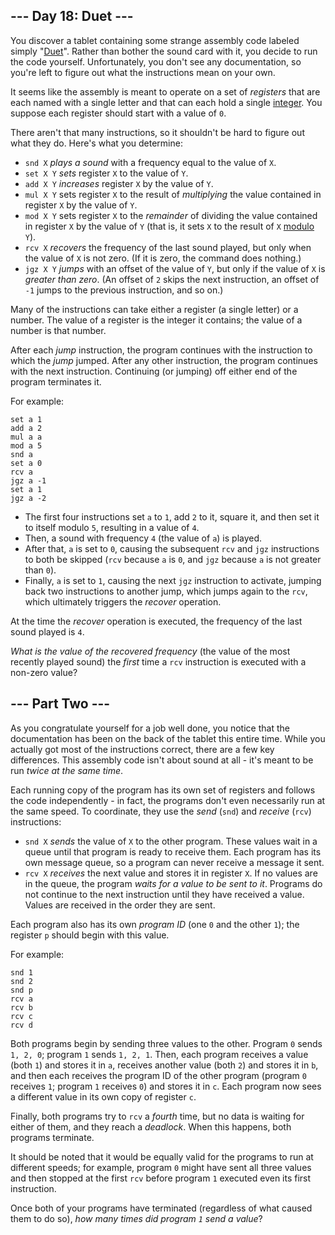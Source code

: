 ﻿
## --- Day 18: Duet ---

You discover a tablet containing some strange assembly code labeled simply "[Duet](https://en.wikipedia.org/wiki/Duet)". Rather than bother the sound card with it, you decide to run the code yourself. Unfortunately, you don't see any documentation, so you're left to figure out what the instructions mean on your own.

It seems like the assembly is meant to operate on a set of  _registers_  that are each named with a single letter and that can each hold a single  [integer](https://en.wikipedia.org/wiki/Integer). You suppose each register should start with a value of  `0`.

There aren't that many instructions, so it shouldn't be hard to figure out what they do. Here's what you determine:

-   `snd X`  _plays a sound_  with a frequency equal to the value of  `X`.
-   `set X Y`  _sets_  register  `X`  to the value of  `Y`.
-   `add X Y`  _increases_  register  `X`  by the value of  `Y`.
-   `mul X Y`  sets register  `X`  to the result of  _multiplying_  the value contained in register  `X`  by the value of  `Y`.
-   `mod X Y`  sets register  `X`  to the  _remainder_  of dividing the value contained in register  `X`  by the value of  `Y`  (that is, it sets  `X`  to the result of  `X`  [modulo](https://en.wikipedia.org/wiki/Modulo_operation)  `Y`).
-   `rcv X`  _recovers_  the frequency of the last sound played, but only when the value of  `X`  is not zero. (If it is zero, the command does nothing.)
-   `jgz X Y`  _jumps_  with an offset of the value of  `Y`, but only if the value of  `X`  is  _greater than zero_. (An offset of  `2`  skips the next instruction, an offset of  `-1`  jumps to the previous instruction, and so on.)

Many of the instructions can take either a register (a single letter) or a number. The value of a register is the integer it contains; the value of a number is that number.

After each  _jump_  instruction, the program continues with the instruction to which the  _jump_  jumped. After any other instruction, the program continues with the next instruction. Continuing (or jumping) off either end of the program terminates it.

For example:

```
set a 1
add a 2
mul a a
mod a 5
snd a
set a 0
rcv a
jgz a -1
set a 1
jgz a -2

```

-   The first four instructions set  `a`  to  `1`, add  `2`  to it, square it, and then set it to itself modulo  `5`, resulting in a value of  `4`.
-   Then, a sound with frequency  `4`  (the value of  `a`) is played.
-   After that,  `a`  is set to  `0`, causing the subsequent  `rcv`  and  `jgz`  instructions to both be skipped (`rcv`  because  `a`  is  `0`, and  `jgz`  because  `a`  is not greater than  `0`).
-   Finally,  `a`  is set to  `1`, causing the next  `jgz`  instruction to activate, jumping back two instructions to another jump, which jumps again to the  `rcv`, which ultimately triggers the  _recover_  operation.

At the time the  _recover_  operation is executed, the frequency of the last sound played is  `4`.

_What is the value of the recovered frequency_  (the value of the most recently played sound) the  _first_  time a  `rcv`  instruction is executed with a non-zero value?

## --- Part Two ---

As you congratulate yourself for a job well done, you notice that the documentation has been on the back of the tablet this entire time. While you actually got most of the instructions correct, there are a few key differences. This assembly code isn't about sound at all - it's meant to be run  _twice at the same time_.

Each running copy of the program has its own set of registers and follows the code independently - in fact, the programs don't even necessarily run at the same speed. To coordinate, they use the  _send_  (`snd`) and  _receive_  (`rcv`) instructions:

-   `snd X`  _sends_  the value of  `X`  to the other program. These values wait in a queue until that program is ready to receive them. Each program has its own message queue, so a program can never receive a message it sent.
-   `rcv X`  _receives_  the next value and stores it in register  `X`. If no values are in the queue, the program  _waits for a value to be sent to it_. Programs do not continue to the next instruction until they have received a value. Values are received in the order they are sent.

Each program also has its own  _program ID_  (one  `0`  and the other  `1`); the register  `p`  should begin with this value.

For example:

```
snd 1
snd 2
snd p
rcv a
rcv b
rcv c
rcv d

```

Both programs begin by sending three values to the other. Program  `0`  sends  `1, 2, 0`; program  `1`  sends  `1, 2, 1`. Then, each program receives a value (both  `1`) and stores it in  `a`, receives another value (both  `2`) and stores it in  `b`, and then each receives the program ID of the other program (program  `0`  receives  `1`; program  `1`  receives  `0`) and stores it in  `c`. Each program now sees a different value in its own copy of register  `c`.

Finally, both programs try to  `rcv`  a  _fourth_  time, but no data is waiting for either of them, and they reach a  _deadlock_. When this happens, both programs terminate.

It should be noted that it would be equally valid for the programs to run at different speeds; for example, program  `0`  might have sent all three values and then stopped at the first  `rcv`  before program  `1`  executed even its first instruction.

Once both of your programs have terminated (regardless of what caused them to do so),  _how many times did program  `1`  send a value_?